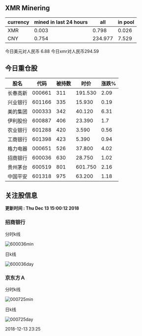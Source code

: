## XMR Minering

|currency|mined in last 24 hours|all|in pool|
|---|---|---|---|
|XMR|0.003|0.798|0.026|
|CNY|0.754|234.977|7.529|

今日美元对人民币 6.88	今日xmr对人民币294.59


## 今日重仓股 

|股名|代码|被持数|时价|涨跌%|
|---|---|---|---|---|
|长春高新|000661|311|191.530|2.09|
|兴业银行|601166|335|15.930|0.19|
|美的集团|000333|342|40.120|6.31|
|伊利股份|600887|406|23.390|1.7|
|农业银行|601288|420|3.590|0.56|
|工商银行|601398|423|5.390|0.94|
|格力电器|000651|526|37.800|4.02|
|招商银行|600036|630|28.750|1.02|
|贵州茅台|600519|801|601.750|2.16|
|中国平安|601318|975|63.200|1.18|

## 关注股信息
**更新时间 : Thu Dec 13 15:00:12 2018**
### 招商银行 
分时k线

![600036min](http://image.sinajs.cn/newchart/min/n/sh600036.gif)

日k线

![600036day](http://image.sinajs.cn/newchart/daily/n/sh600036.gif)

### 京东方Ａ 
分时k线

![000725min](http://image.sinajs.cn/newchart/min/n/sz000725.gif)

日k线

![000725day](http://image.sinajs.cn/newchart/daily/n/sz000725.gif)

2018-12-13 23:25
